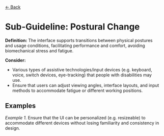 [← Back](../ergonomics.md)

# Sub-Guideline: Postural Change

**Definition:** The interface supports transitions between physical postures and usage conditions, facilitating performance and comfort, avoiding biomechanical stress and fatigue.

**Consider:**
* Various types of assistive technologies/input devices (e.g. keyboard, voice, switch devices, eye-tracking) that people with disabilities may use.
* Ensure that users can adjust viewing angles, interface layouts, and input methods to accommodate fatigue or different working positions.

## Examples
_Example 1._ Ensure that the UI can be personalized (e.g. resizeable) to accommodate different devices without losing familiarity and consistency in design.
